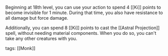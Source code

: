 Beginning at 18th level, you can use your action to spend 4 [[Ki]] points to become invisible for 1 minute. During that time, you also have resistance to all damage but force damage.

Additionally, you can spend 8 [[Ki]] points to cast the [[Astral Projection]] spell, without needing material components. When you do so, you can't take any other creatures with you.

tags: [[Monk]]